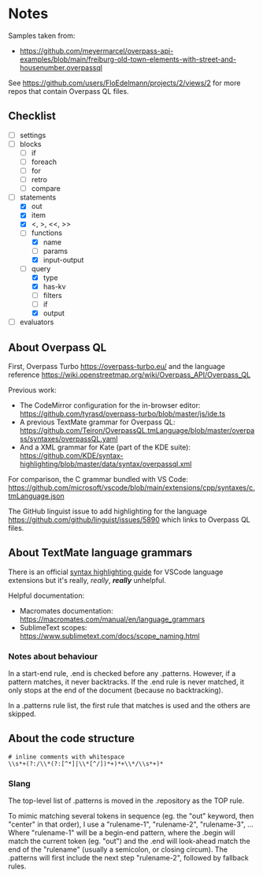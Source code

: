 # Notes

Samples taken from:
- https://github.com/meyermarcel/overpass-api-examples/blob/main/freiburg-old-town-elements-with-street-and-housenumber.overpassql

See https://github.com/users/FloEdelmann/projects/2/views/2 for more repos that contain Overpass QL files.

## Checklist

- [ ] settings
- [ ] blocks
  - [ ] if
  - [ ] foreach
  - [ ] for
  - [ ] retro
  - [ ] compare
- [ ] statements
  - [x] out
  - [x] item
  - [x] <, >, <<, >>
  - [ ] functions
    - [x] name
    - [ ] params
    - [x] input-output
  - [ ] query
    - [x] type
    - [x] has-kv
    - [ ] filters
    - [ ] if
    - [x] output
- [ ] evaluators

## About Overpass QL

First, Overpass Turbo <https://overpass-turbo.eu/> and the language reference <https://wiki.openstreetmap.org/wiki/Overpass_API/Overpass_QL>

Previous work:
- The CodeMirror configuration for the in-browser editor: https://github.com/tyrasd/overpass-turbo/blob/master/js/ide.ts
- A previous TextMate grammar for Overpass QL: https://github.com/Teiron/OverpassQL.tmLanguage/blob/master/overpass/syntaxes/overpassQL.yaml
- And a XML grammar for Kate (part of the KDE suite): https://github.com/KDE/syntax-highlighting/blob/master/data/syntax/overpassql.xml

For comparison, the C grammar bundled with VS Code: https://github.com/microsoft/vscode/blob/main/extensions/cpp/syntaxes/c.tmLanguage.json

The GitHub linguist issue to add highlighting for the language <https://github.com/github/linguist/issues/5890> which links to Overpass QL files.


## About TextMate language grammars

There is an official [syntax highlighting guide](https://code.visualstudio.com/api/language-extensions/syntax-highlight-guide) for VSCode language extensions but it's really, *really*, ***really*** unhelpful.

Helpful documentation:
- Macromates documentation: https://macromates.com/manual/en/language_grammars
- SublimeText scopes: https://www.sublimetext.com/docs/scope_naming.html

### Notes about behaviour

In a start-end rule, .end is checked before any .patterns. However, if a pattern matches, it never backtracks. If the .end rule is never matched, it only stops at the end of the document (because no backtracking).

In a .patterns rule list, the first rule that matches is used and the others are skipped.

## About the code structure

```
# inline comments with whitespace
\\s*+(?:/\\*(?:[^*]|\\*[^/])*+)*+\\*/\\s*+)*
```

### Slang

The top-level list of .patterns is moved in the .repository as the TOP rule.

To mimic matching several tokens in sequence (eg. the "out" keyword, then "center" in that order), I use a "rulename-1", "rulename-2", "rulename-3", ... \
Where "rulename-1" will be a begin-end pattern, where the .begin will match the current token (eg. "out") and the .end will look-ahead match the end of the "rulename" (usually a semicolon, or closing circum). The .patterns will first include the next step "rulename-2", followed by fallback rules.
